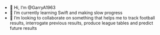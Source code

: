 - 👋 Hi, I’m @GarryA1963
- 🌱 I’m currently learning Swift and making slow progress
- 💞️ I’m looking to collaborate on something that helps me to track football results, interrogate previous results, produce league tables and predict future results


<!---
GarryA1963/GarryA1963 is a ✨ special ✨ repository because its `README.md` (this file) appears on your GitHub profile.
You can click the Preview link to take a look at your changes.
--->
